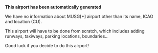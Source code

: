 **This airport has been automatically generated**

We have no information about MUSG[*] airport other than its name, ICAO and location (CU).

This airport will have to be done from scratch, which includes adding runways, taxiways, parking locations, boundaries...

Good luck if you decide to do this airport!